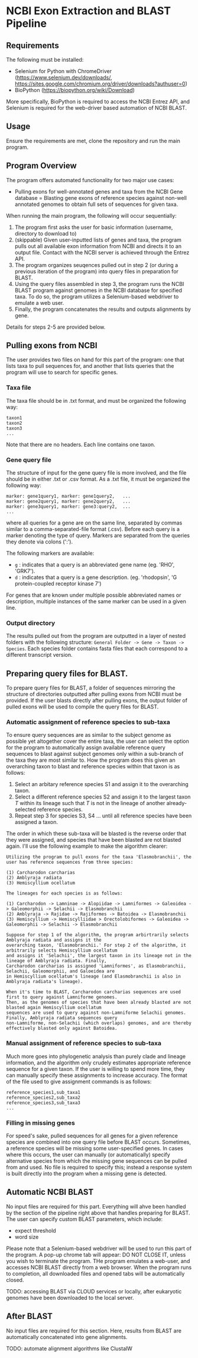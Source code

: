 # NCBI Exon Extraction and BLAST Pipeline

## Requirements

The following must be installed:
- Selenium for Python with ChromeDriver (https://www.selenium.dev/downloads/, https://sites.google.com/chromium.org/driver/downloads?authuser=0)
- BioPython (https://biopython.org/wiki/Download)

More specifically, BioPython is required to access the NCBI Entrez API, and Selenium is required for the web-driver based automation of NCBI BLAST.

## Usage

Ensure the requirements are met, clone the repository and run the main program. 

## Program Overview

The program offers automated functionality for two major use cases:
- Pulling exons for well-annotated genes and taxa from the NCBI Gene database
= Blasting gene exons of reference species against non-well annotated genomes to obtain full sets of sequences for given taxa.

When running the main program, the following will occur sequentially:
1) The program first asks the user for basic information (username, directory to download to)
2) (skippable) Given user-inputted lists of genes and taxa, the program pulls out all available exon information from NCBI and directs it to an output file. Contact with the NCBI server is achieved through the Entrez API. 
3) The program organizes seuqences pulled out in step 2 (or during a previous iteration of the program) into query files in preparation for BLAST.
4) Using the query files assembled in step 3, the program runs the NCBI BLAST program against genomes in the NCBI database for specified taxa. To do so, the program utilizes a Selenium-based webdriver to emulate a web user. 
5) Finally, the program concatenates the results and outputs alignments by gene.

Details for steps 2-5 are provided below. 

## Pulling exons from NCBI

The user provides two files on hand for this part of the program: one that lists taxa to pull sequences for, and another that lists queries that the program will use to search for specific genes. 

### Taxa file

The taxa file should be in .txt format, and must be organized the following way:
```
taxon1
taxon2
taxon3
...
```
Note that there are no headers. Each line contains one taxon. 

### Gene query file

The structure of input for the gene query file is more involved, and the file should be in either .txt or .csv format. As a .txt file, it must be organized the following way:
```
marker: gene1query1, marker: gene1query2,   ...
marker: gene2query1, marker: gene2query2,   ...
marker: gene3query1, marker: gene3:query2,  ...
...
```
where all queries for a gene are on the same line, separated by commas similar to a comma-separated-file format (.csv). Before each query is a marker denoting the type of query. Markers are separated from the queries they denote via colons (':'). 

The following markers are available:
- `g` : indicates that a query is an abbreviated gene name (eg. 'RHO', 'GRK7').  
- `d` : indicates that a query is a gene description. (eg. 'rhodopsin', 'G protein-coupled receptor kinase 7')

 For genes that are known under multiple possible abbreviated names or description, multiple instances of the same marker can be used in a given line.

 ### Output directory

 The results pulled out from the program are outputted in a layer of nested folders with the following structure: `General Folder -> Gene -> Taxon -> Species`. Each species folder contains fasta files that each correspond to a different transcript version. 

## Preparing query files for BLAST.

To prepare query files for BLAST, a folder of sequences mirroring the structure of directories outputted after pulling exons from NCBI must be provided. If the user blasts directly after pulling exons, the output folder of pulled exons will be used to compile the query files for BLAST. 

### Automatic assignment of reference species to sub-taxa

To ensure query sequences are as similar to the subject genome as possible yet altogether cover the entire taxa, the user can select the option for the program to automatically assign available reference query sequences to blast against subject genomes only within a sub-branch of the taxa they are most similar to. How the program does this given an overarching taxon to blast and reference species within that taxon is as follows:
1) Select an arbitary reference species S1 and assign it to the overarching taxon.
2) Select a different reference species S2 and assign it to the largest taxon *T* within its lineage such that *T* is not in the lineage of another already-selected reference species.
3) Repeat step 3 for species S3, S4 ... until all reference species have been assigned a taxon.

The order in which these sub-taxa will be blasted is the reverse order that they were assigned, and species that have been blasted are not blasted again. I'll use the following example to make the algorithm clearer: 
```
Utilizing the program to pull exons for the taxa 'Elasmobranchii', the user has reference sequences from three species:

(1) Carcharodon carcharias
(2) Amblyraja radiata
(3) Hemiscyllium ocellatum

The lineages for each species is as follows:

(1) Carcharodon -> Lamninae -> Alopiidae -> Lamniformes -> Galeoidea -> Galeomorphii -> Selachii -> Elasmobranchii
(2) Amblyraja -> Rajidae -> Rajiformes -> Batoidea -> Elasmobranchii
(3) Hemiscyllium -> Hemiscylliidae > Orectolobiformes -> Galeoidea -> Galeomorphii -> Selachii -> Elasmobranchii

Suppose for step 1 of the algorithm, the program arbirtrarily selects Amblyraja radiata and assigns it the
overarching taxon, 'Elasmobranchii.' For step 2 of the algorithm, it arbitrarily selects Hemiscyllium ocellatum
and assigns it 'Selachii', the largest taxon in its lineage not in the lineage of Amblyraja radiata. Finally,
Carcharodon carcharias is assigned 'Lamniformes', as Elasmobranchii, Selachii, Galeomorphii, and Galoeidea are
in Hemiscyllium ocellatum's lineage (and Elasmobranchii is also in Amblyraja radiata's lineage).

When it's time to BLAST, Carcharodon carcharias sequences are used first to query against Lamniforme genomes.
Then, as the genomes of species that have been already blasted are not blasted again Hemiscyllium ocellatum
sequences are used to query against non-Lamniforme Selachii genomes. Finally, Amblyraja radiata sequences query
non-Lamniforme, non-Selachii (which overlaps) genomes, and are thereby effectively blasted only against Batoidea. 
```
### Manual assignment of reference species to sub-taxa

Much more goes into phylogenetic analysis than purely clade and lineage information, and the algorithm only crudely estimates appropriate reference sequence for a given taxon. If the user is willing to spend more time, they can manually specify these assignments to increase accuracy. The format of the file used to give assignment commands is as follows:
```
reference_species1,sub_taxa1
reference_species2,sub_taxa2
reference_species3,sub_taxa3
...
```

### Filling in missing genes

For speed's sake, pulled sequences for all genes for a given reference species are combined into one query file before BLAST occurs. Sometimes, a reference species will be missing some user-specified genes. In cases where this occurs, the user can manually (or automatically) specify alternative species from which the missing gene sequences can be pulled from and used. No file is required to specify this; instead a response system is built directly into the program when a missing gene is detected.

## Automatic NCBI BLAST

No input files are required for this part. Everything will ahve been handled by the section of the pipeline right above that handles preparing for BLAST. The user can specify custom BLAST parameters, which include:
- expect threshold
- word size

Please note that a Selenium-based webdriver will be used to run this part of the program. A pop-up chrome tab will appear: DO NOT CLOSE IT, unless you wish to terminate the program. THe program emulates a web-user, and accesses NCBI BLAST directly from a web browser. When the program runs to completion, all downloaded files and opened tabs will be automatically closed. 

TODO: accessing BLAST via CLOUD services or locally, after eukaryotic genomes have been downloaded to the local server.

## After BLAST

No input files are required for this section. Here, results from BLAST are automatically concatenated into gene alignments. 

TODO: automate alignment algorithms like ClustalW





 
